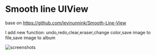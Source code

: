 Smooth line UIView
====================

base on https://github.com/levinunnink/Smooth-Line-View

I add new function: undo,redo,clear,eraser,change color,save image to file,save image to album

![screenshots](http://i.minus.com/iDaEOl8JlyGDx.PNG) 